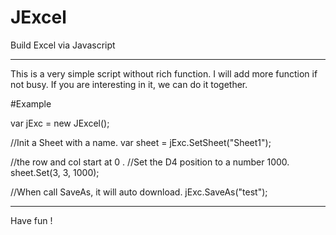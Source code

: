 # JExcel
Build Excel via Javascript

---

This is a very simple script without rich function. I will add more function if not busy. If you are interesting in it, we can do it together.

#Example

var jExc = new JExcel();

//Init a Sheet with a name.
var sheet = jExc.SetSheet("Sheet1");

//the row and col start at 0 . 
//Set the D4 position to a number 1000.
sheet.Set(3, 3, 1000);

//When call SaveAs, it will auto download.
jExc.SaveAs("test");

---

Have fun !
